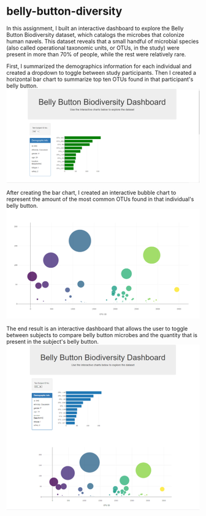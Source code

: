 # belly-button-diversity

In this assignment, I built an interactive dashboard to explore the Belly Button Biodiversity dataset, which catalogs the microbes that colonize human navels.
This dataset reveals that a small handful of microbial species (also called operational taxonomic units, or OTUs, in the study) were present in more than 70% of people, while the rest were relatively rare.

First, I summarized the demographics information for each individual and created a dropdown to toggle between study participants. Then I created a horizontal bar chart to summarize top ten OTUs found in that participant's belly button. 
![](Images/belly_button_1.PNG)

After creating the bar chart, I created an interactive bubble chart to represent the amount of the most common OTUs found in that individual's belly button.
![](Images/belly_button_chart.png)

The end result is an interactive dashboard that allows the user to toggle between subjects to compare belly button microbes and the quantity that is present in the subject's belly button.
![](Images/dashboard_whole.PNG)
